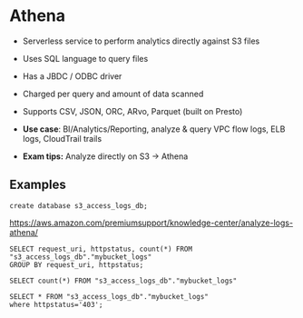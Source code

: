 # Athena

- Serverless service to perform analytics directly against S3 files
- Uses SQL language to query files
- Has a JBDC / ODBC driver
- Charged per query and amount of data scanned
- Supports CSV, JSON, ORC, ARvo, Parquet (built on Presto)

- **Use case**: BI/Analytics/Reporting, analyze & query VPC flow logs, ELB logs, CloudTrail trails
- **Exam tips:** Analyze directly on S3 -> Athena

## Examples

`create database s3_access_logs_db;`

https://aws.amazon.com/premiumsupport/knowledge-center/analyze-logs-athena/

```
SELECT request_uri, httpstatus, count(*) FROM "s3_access_logs_db"."mybucket_logs"
GROUP BY request_uri, httpstatus;
```

```
SELECT count(*) FROM "s3_access_logs_db"."mybucket_logs"
```

```
SELECT * FROM "s3_access_logs_db"."mybucket_logs"
where httpstatus='403';
```